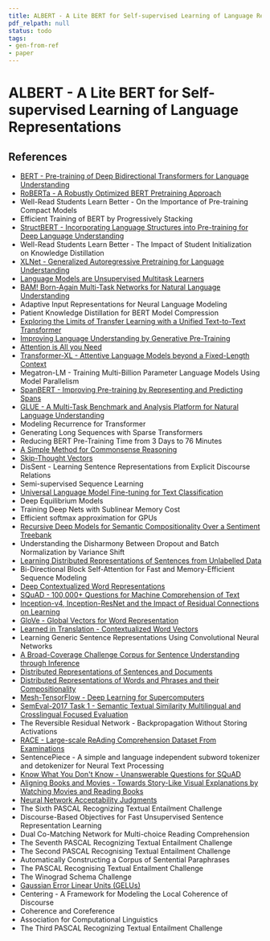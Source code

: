 ```yaml
---
title: ALBERT - A Lite BERT for Self-supervised Learning of Language Representations
pdf_relpath: null
status: todo
tags:
- gen-from-ref
- paper
---
```


# ALBERT - A Lite BERT for Self-supervised Learning of Language Representations

## References

- [BERT - Pre-training of Deep Bidirectional Transformers for Language Understanding](./bert-pre-training-of-deep-bidirectional-transformers-for-language-understanding.md)
- [RoBERTa - A Robustly Optimized BERT Pretraining Approach](./roberta-a-robustly-optimized-bert-pretraining-approach.md)
- Well-Read Students Learn Better - On the Importance of Pre-training Compact Models
- Efficient Training of BERT by Progressively Stacking
- [StructBERT - Incorporating Language Structures into Pre-training for Deep Language Understanding](./structbert-incorporating-language-structures-into-pre-training-for-deep-language-understanding.md)
- Well-Read Students Learn Better - The Impact of Student Initialization on Knowledge Distillation
- [XLNet - Generalized Autoregressive Pretraining for Language Understanding](./xlnet-generalized-autoregressive-pretraining-for-language-understanding.md)
- [Language Models are Unsupervised Multitask Learners](./language-models-are-unsupervised-multitask-learners.md)
- [BAM! Born-Again Multi-Task Networks for Natural Language Understanding](./bam-born-again-multi-task-networks-for-natural-language-understanding.md)
- Adaptive Input Representations for Neural Language Modeling
- Patient Knowledge Distillation for BERT Model Compression
- [Exploring the Limits of Transfer Learning with a Unified Text-to-Text Transformer](./exploring-the-limits-of-transfer-learning-with-a-unified-text-to-text-transformer.md)
- [Improving Language Understanding by Generative Pre-Training](./improving-language-understanding-by-generative-pre-training.md)
- [Attention is All you Need](./attention-is-all-you-need.md)
- [Transformer-XL - Attentive Language Models beyond a Fixed-Length Context](./transformer-xl-attentive-language-models-beyond-a-fixed-length-context.md)
- Megatron-LM - Training Multi-Billion Parameter Language Models Using Model Parallelism
- [SpanBERT - Improving Pre-training by Representing and Predicting Spans](./spanbert-improving-pre-training-by-representing-and-predicting-spans.md)
- [GLUE - A Multi-Task Benchmark and Analysis Platform for Natural Language Understanding](./glue-a-multi-task-benchmark-and-analysis-platform-for-natural-language-understanding.md)
- Modeling Recurrence for Transformer
- Generating Long Sequences with Sparse Transformers
- Reducing BERT Pre-Training Time from 3 Days to 76 Minutes
- [A Simple Method for Commonsense Reasoning](./a-simple-method-for-commonsense-reasoning.md)
- [Skip-Thought Vectors](./skip-thought-vectors.md)
- DisSent - Learning Sentence Representations from Explicit Discourse Relations
- Semi-supervised Sequence Learning
- [Universal Language Model Fine-tuning for Text Classification](./universal-language-model-fine-tuning-for-text-classification.md)
- Deep Equilibrium Models
- Training Deep Nets with Sublinear Memory Cost
- Efficient softmax approximation for GPUs
- [Recursive Deep Models for Semantic Compositionality Over a Sentiment Treebank](./recursive-deep-models-for-semantic-compositionality-over-a-sentiment-treebank.md)
- Understanding the Disharmony Between Dropout and Batch Normalization by Variance Shift
- [Learning Distributed Representations of Sentences from Unlabelled Data](./learning-distributed-representations-of-sentences-from-unlabelled-data.md)
- Bi-Directional Block Self-Attention for Fast and Memory-Efficient Sequence Modeling
- [Deep Contextualized Word Representations](./deep-contextualized-word-representations.md)
- [SQuAD - 100,000+ Questions for Machine Comprehension of Text](./squad-100-000-questions-for-machine-comprehension-of-text.md)
- [Inception-v4, Inception-ResNet and the Impact of Residual Connections on Learning](./inception-v4-inception-resnet-and-the-impact-of-residual-connections-on-learning.md)
- [GloVe - Global Vectors for Word Representation](./glove-global-vectors-for-word-representation.md)
- [Learned in Translation - Contextualized Word Vectors](./learned-in-translation-contextualized-word-vectors.md)
- Learning Generic Sentence Representations Using Convolutional Neural Networks
- [A Broad-Coverage Challenge Corpus for Sentence Understanding through Inference](./a-broad-coverage-challenge-corpus-for-sentence-understanding-through-inference.md)
- [Distributed Representations of Sentences and Documents](./distributed-representations-of-sentences-and-documents.md)
- [Distributed Representations of Words and Phrases and their Compositionality](./distributed-representations-of-words-and-phrases-and-their-compositionality.md)
- [Mesh-TensorFlow - Deep Learning for Supercomputers](./mesh-tensorflow-deep-learning-for-supercomputers.md)
- [SemEval-2017 Task 1 - Semantic Textual Similarity Multilingual and Crosslingual Focused Evaluation](./semeval-2017-task-1-semantic-textual-similarity-multilingual-and-crosslingual-focused-evaluation.md)
- The Reversible Residual Network - Backpropagation Without Storing Activations
- [RACE - Large-scale ReAding Comprehension Dataset From Examinations](./race-large-scale-reading-comprehension-dataset-from-examinations.md)
- SentencePiece - A simple and language independent subword tokenizer and detokenizer for Neural Text Processing
- [Know What You Don't Know - Unanswerable Questions for SQuAD](./know-what-you-don-t-know-unanswerable-questions-for-squad.md)
- [Aligning Books and Movies - Towards Story-Like Visual Explanations by Watching Movies and Reading Books](./aligning-books-and-movies-towards-story-like-visual-explanations-by-watching-movies-and-reading-books.md)
- [Neural Network Acceptability Judgments](./neural-network-acceptability-judgments.md)
- The Sixth PASCAL Recognizing Textual Entailment Challenge
- Discourse-Based Objectives for Fast Unsupervised Sentence Representation Learning
- Dual Co-Matching Network for Multi-choice Reading Comprehension
- The Seventh PASCAL Recognizing Textual Entailment Challenge
- The Second PASCAL Recognising Textual Entailment Challenge
- Automatically Constructing a Corpus of Sentential Paraphrases
- The PASCAL Recognising Textual Entailment Challenge
- The Winograd Schema Challenge
- [Gaussian Error Linear Units (GELUs)](./gaussian-error-linear-units-gelus.md)
- Centering - A Framework for Modeling the Local Coherence of Discourse
- Coherence and Coreference
- Association for Computational Linguistics
- The Third PASCAL Recognizing Textual Entailment Challenge
